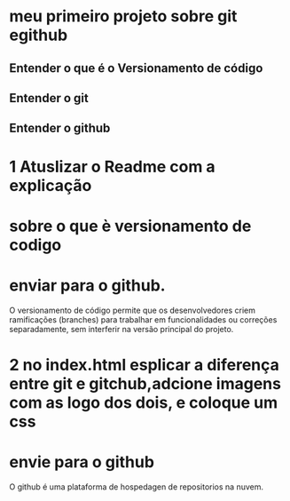 # meu primeiro projeto sobre git egithub

## Entender o que é o Versionamento de código

## Entender o git

## Entender o github

# 1 Atuslizar o Readme com a explicação
# sobre o que è versionamento de codigo 
# enviar para o github.

O versionamento de código permite que os desenvolvedores criem ramificações (branches) para trabalhar em funcionalidades ou correções separadamente, sem interferir na versão principal do projeto.

# 2 no index.html esplicar a diferença entre git e gitchub,adcione imagens com as logo dos dois, e coloque um css
# envie para o github

O github é uma plataforma de hospedagen de repositorios na nuvem.